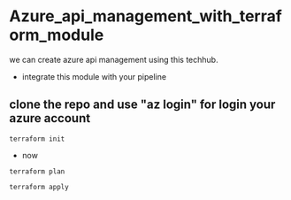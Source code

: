 # Azure_api_management_with_terraform_module
we can create azure api management using this techhub.
* integrate this module with your pipeline
## clone the repo and use "az login" for login your azure account

```
terraform init

```

* now

```
terraform plan

terraform apply
```

